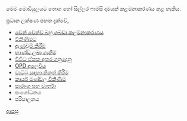 මෙම මොඩියුලයට තොග හෝ සිල්ලර ෆාමසි දාමයක් කළමනාකරණය කළ හැකිය.

ප්‍රධාන ලක්ෂණ පහත දැක්වේ,

* [වෙන් වෙන්ව බහු ගබඩා කළමනාකරණය](https://github.com/hmislk/hmis/wiki/%E0%B7%80%E0%B7%99%E0%B6%B1%E0%B7%8A-%E0%B7%80%E0%B7%99%E0%B6%B1%E0%B7%8A%E0%B7%80-%E0%B6%B6%E0%B7%84%E0%B7%94-%E0%B6%9C%E0%B6%B6%E0%B6%A9%E0%B7%8F-%E0%B6%9A%E0%B7%85%E0%B6%B8%E0%B6%B1%E0%B7%8F%E0%B6%9A%E0%B6%BB%E0%B6%AB%E0%B6%BA)
* [විකිණීමට](https://github.com/hmislk/hmis/wiki/%E0%B7%86%E0%B7%8F%E0%B6%B8%E0%B7%83%E0%B7%92%E0%B6%BA%E0%B7%99%E0%B6%B1%E0%B7%8A-%E0%B7%80%E0%B7%92%E0%B6%9A%E0%B7%92%E0%B6%AB%E0%B7%93%E0%B6%B8)
* [ඇණවුම් කිරීම](https://github.com/hmislk/hmis/wiki/%E0%B6%87%E0%B6%AB%E0%B7%80%E0%B7%94%E0%B6%B8%E0%B7%8A-%E0%B6%9A%E0%B7%92%E0%B6%BB%E0%B7%93%E0%B6%B8)
* [භාණ්ඩ ලබා ගැනීම](https://github.com/hmislk/hmis/wiki/%E0%B6%B7%E0%B7%8F%E0%B6%AB%E0%B7%8A%E0%B6%A9-%E0%B6%BD%E0%B6%B6%E0%B7%8F-%E0%B6%9C%E0%B7%90%E0%B6%B1%E0%B7%93%E0%B6%B8)
* [විවිධ ඒකක අතර ගනුදෙනු](https://github.com/hmislk/hmis/wiki/%E0%B7%80%E0%B7%92%E0%B7%80%E0%B7%92%E0%B6%B0-%E0%B6%92%E0%B6%9A%E0%B6%9A-%E0%B6%85%E0%B6%AD%E0%B6%BB-%E0%B6%9C%E0%B6%B1%E0%B7%94%E0%B6%AF%E0%B7%99%E0%B6%B1%E0%B7%94)
* [OPD අලෙවිය](https://github.com/hmislk/hmis/wiki/OPD-%E0%B6%85%E0%B6%BD%E0%B7%99%E0%B7%80%E0%B7%92%E0%B6%BAhttps://github.com/hmislk/hmis/wiki/OPD-%E0%B6%85%E0%B6%BD%E0%B7%99%E0%B7%80%E0%B7%92%E0%B6%BA)
* [වාට්ටු සඳහා නිකුත් කිරීම](https://github.com/hmislk/hmis/wiki/%E0%B7%80%E0%B7%8F%E0%B6%A7%E0%B7%8A%E0%B6%A7%E0%B7%94-%E0%B7%83%E0%B6%B3%E0%B7%84%E0%B7%8F-%E0%B6%B1%E0%B7%92%E0%B6%9A%E0%B7%94%E0%B6%AD%E0%B7%8A-%E0%B6%9A%E0%B7%92%E0%B6%BB%E0%B7%93%E0%B6%B8)
* [කාර්ය මණ්ඩල විකිණීම](https://github.com/hmislk/hmis/wiki/%E0%B6%9A%E0%B7%8F%E0%B6%BB%E0%B7%8A%E0%B6%BA-%E0%B6%B8%E0%B6%AB%E0%B7%8A%E0%B6%A9%E0%B6%BD%E0%B6%BA-%E0%B7%83%E0%B6%B3%E0%B7%84%E0%B7%8F--%E0%B7%80%E0%B7%92%E0%B6%9A%E0%B7%92%E0%B6%AB%E0%B7%93%E0%B6%B8)
* [සාරාංශ සහ වාර්තා](https://github.com/hmislk/hmis/wiki/%E0%B7%83%E0%B7%8F%E0%B6%BB%E0%B7%8F%E0%B6%82%E0%B7%81-%E0%B7%83%E0%B7%84-%E0%B7%80%E0%B7%8F%E0%B6%BB%E0%B7%8A%E0%B6%AD%E0%B7%8F)
* සංශෝධනය
* පරිපාලනය

[ආපසු](https://github.com/hmislk/hmis/wiki/%E0%B6%B4%E0%B6%BB%E0%B7%92%E0%B7%81%E0%B7%93%E0%B6%BD%E0%B6%9A-%E0%B6%85%E0%B6%AD%E0%B7%8A%E0%B6%B4%E0%B7%9C%E0%B6%AD)